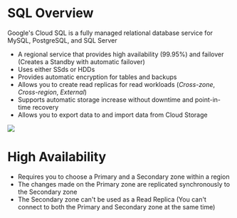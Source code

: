 # SQL Overview

Google's Cloud SQL is a fully managed relational database service for MySQL, PostgreSQL, and SQL Server

* A regional service that provides high availability (99.95%) and failover (Creates a Standby with automatic failover)
* Uses either SSds or HDDs
* Provides automatic encryption for tables and backups
* Allows you to create read replicas for read workloads (*Cross-zone*, *Cross-region*, *External*)
* Supports automatic storage increase without downtime and point-in-time recovery
* Allows you to export data to and import data from Cloud Storage

![](https://github.com/JonmarCorpuz/SecondBrain/blob/main/Assets/Whitespace.png)

# High Availability

* Requires you to choose a Primary and a Secondary zone within a region
* The changes made on the Primary zone are replicated synchronously to the Secondary zone
* The Secondary zone can't be used as a Read Replica (You can't connect to both the Primary and Secondary zone at the same time)
